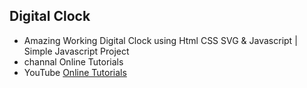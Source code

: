 ## Digital Clock
- Amazing Working Digital Clock using Html CSS SVG & Javascript | Simple Javascript Project
- channal 
Online Tutorials
- YouTube [Online Tutorials ](https://www.youtube.com/watch?v=eoSfzVz9ur0)
